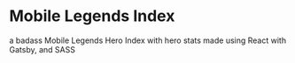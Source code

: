 # Mobile Legends Index

a badass Mobile Legends Hero Index with hero stats made using React with Gatsby, and SASS
